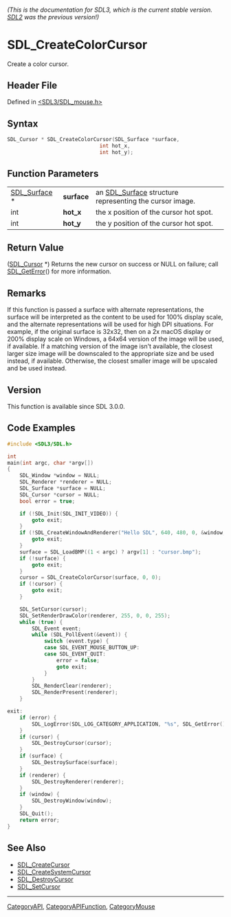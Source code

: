 ###### (This is the documentation for SDL3, which is the current stable version. [SDL2](https://wiki.libsdl.org/SDL2/) was the previous version!)
# SDL_CreateColorCursor

Create a color cursor.

## Header File

Defined in [<SDL3/SDL_mouse.h>](https://github.com/libsdl-org/SDL/blob/main/include/SDL3/SDL_mouse.h)

## Syntax

```c
SDL_Cursor * SDL_CreateColorCursor(SDL_Surface *surface,
                              int hot_x,
                              int hot_y);
```

## Function Parameters

|                              |             |                                                                        |
| ---------------------------- | ----------- | ---------------------------------------------------------------------- |
| [SDL_Surface](SDL_Surface) * | **surface** | an [SDL_Surface](SDL_Surface) structure representing the cursor image. |
| int                          | **hot_x**   | the x position of the cursor hot spot.                                 |
| int                          | **hot_y**   | the y position of the cursor hot spot.                                 |

## Return Value

([SDL_Cursor](SDL_Cursor) *) Returns the new cursor on success or NULL on
failure; call [SDL_GetError](SDL_GetError)() for more information.

## Remarks

If this function is passed a surface with alternate representations, the
surface will be interpreted as the content to be used for 100% display
scale, and the alternate representations will be used for high DPI
situations. For example, if the original surface is 32x32, then on a 2x
macOS display or 200% display scale on Windows, a 64x64 version of the
image will be used, if available. If a matching version of the image isn't
available, the closest larger size image will be downscaled to the
appropriate size and be used instead, if available. Otherwise, the closest
smaller image will be upscaled and be used instead.

## Version

This function is available since SDL 3.0.0.

## Code Examples

```c
#include <SDL3/SDL.h>

int
main(int argc, char *argv[])
{
    SDL_Window *window = NULL;
    SDL_Renderer *renderer = NULL;
    SDL_Surface *surface = NULL;
    SDL_Cursor *cursor = NULL;
    bool error = true;

    if (!SDL_Init(SDL_INIT_VIDEO)) {
        goto exit;
    }
    if (!SDL_CreateWindowAndRenderer("Hello SDL", 640, 480, 0, &window, &renderer)) {
        goto exit;
    }
    surface = SDL_LoadBMP((1 < argc) ? argv[1] : "cursor.bmp");
    if (!surface) {
        goto exit;
    }
    cursor = SDL_CreateColorCursor(surface, 0, 0);
    if (!cursor) {
        goto exit;
    }

    SDL_SetCursor(cursor);
    SDL_SetRenderDrawColor(renderer, 255, 0, 0, 255);
    while (true) {
        SDL_Event event;
        while (SDL_PollEvent(&event)) {
            switch (event.type) {
            case SDL_EVENT_MOUSE_BUTTON_UP:
            case SDL_EVENT_QUIT:
                error = false;
                goto exit;
            }
        }
        SDL_RenderClear(renderer);
        SDL_RenderPresent(renderer);
    }

exit:
    if (error) {
        SDL_LogError(SDL_LOG_CATEGORY_APPLICATION, "%s", SDL_GetError());
    }
    if (cursor) {
        SDL_DestroyCursor(cursor);
    }
    if (surface) {
        SDL_DestroySurface(surface);
    }
    if (renderer) {
        SDL_DestroyRenderer(renderer);
    }
    if (window) {
        SDL_DestroyWindow(window);
    }
    SDL_Quit();
    return error;
}
```

## See Also

- [SDL_CreateCursor](SDL_CreateCursor)
- [SDL_CreateSystemCursor](SDL_CreateSystemCursor)
- [SDL_DestroyCursor](SDL_DestroyCursor)
- [SDL_SetCursor](SDL_SetCursor)

----
[CategoryAPI](CategoryAPI), [CategoryAPIFunction](CategoryAPIFunction), [CategoryMouse](CategoryMouse)

